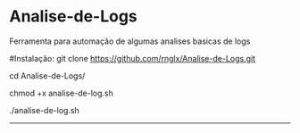 # Analise-de-Logs
Ferramenta para automação de algumas analises basicas de logs

#Instalação:
git clone https://github.com/rnglx/Analise-de-Logs.git

cd Analise-de-Logs/

chmod +x analise-de-log.sh

./analise-de-log.sh 

--------------------------------------------------------------------------
